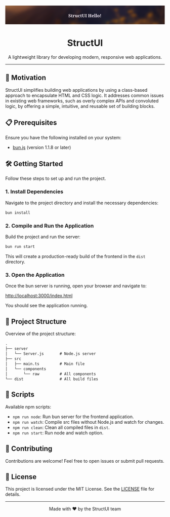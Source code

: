 <p align="center">
    <img src="./StructUI.png" alt="StructUI Logo" >
</p>

<h1 align="center">StructUI</h1>

<p align="center">
    A lightweight library for developing modern, responsive web applications.
</p>

---

## 🚀 Motivation

StructUI simplifies building web applications by using a class-based approach to encapsulate HTML and CSS logic. It addresses common issues in existing web frameworks, such as overly complex APIs and convoluted logic, by offering a simple, intuitive, and reusable set of building blocks.

## 📋 Prerequisites

Ensure you have the following installed on your system:

- [bun.js](https://bun.sh) (version 1.1.8 or later)

## 🛠️ Getting Started

Follow these steps to set up and run the project.

### 1. Install Dependencies

Navigate to the project directory and install the necessary dependencies:

```sh
bun install
```

### 2. Compile and Run the Application

Build the project and run the server:

```sh
bun run start
```

This will create a production-ready build of the frontend in the `dist` directory.

### 3. Open the Application

Once the bun server is running, open your browser and navigate to:

[http://localhost:3000/index.html](http://localhost:3000/index.html)

You should see the application running.

## 📂 Project Structure

Overview of the project structure:

```plaintext
.
├── server
│   └── Server.js       # Node.js server
├── src
│   ├── main.ts         # Main file
│   └── components
│       └── raw         # All components
└── dist                # All build files
```

## 📜 Scripts

Available npm scripts:

- `npm run node`: Run bun server for the frontend application.
- `npm run watch`: Compile src files without Node.js and watch for changes.
- `npm run clean`: Clean all compiled files in `dist`.
- `npm run start`: Run node and watch option.

## 🤝 Contributing

Contributions are welcome! Feel free to open issues or submit pull requests.

## 📄 License

This project is licensed under the MIT License. See the [LICENSE](LICENSE) file for details.

---

<p align="center">
    Made with ❤️ by the StructUI team
</p>
